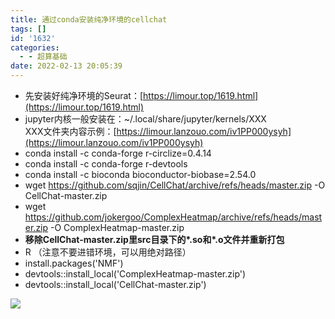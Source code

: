 ```yaml
---
title: 通过conda安装纯净环境的cellchat
tags: []
id: '1632'
categories:
  - - 超算基础
date: 2022-02-13 20:05:39
---
```


*   先安装好纯净环境的Seurat：[https://limour.top/1619.html](https://limour.top/1619.html)
*   jupyter内核一般安装在：~/.local/share/jupyter/kernels/XXX  
    XXX文件夹内容示例：[https://limour.lanzouo.com/iv1PP000ysyh](https://limour.lanzouo.com/iv1PP000ysyh)
*   conda install -c conda-forge r-circlize=0.4.14
*   conda install -c conda-forge r-devtools
*   conda install -c bioconda bioconductor-biobase=2.54.0
*   wget https://github.com/sqjin/CellChat/archive/refs/heads/master.zip -O CellChat-master.zip
*   wget https://github.com/jokergoo/ComplexHeatmap/archive/refs/heads/master.zip -O ComplexHeatmap-master.zip
*   **移除CellChat-master.zip里src目录下的\*.so和\*.o文件并重新打包**
*   R （注意不要进错环境，可以用绝对路径）
*   install.packages('NMF')
*   devtools::install\_local('ComplexHeatmap-master.zip')
*   devtools::install\_local('CellChat-master.zip')

[![](https://img.limour.top/archives_2023/blog_wp/2022/02/image-3.webp)](https://img.limour.top/archives_2023/blog_wp/2022/02/image-3.webp)